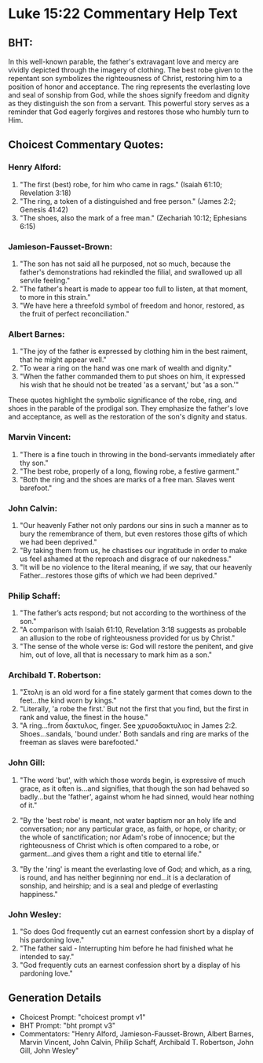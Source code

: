 # Luke 15:22 Commentary Help Text

## BHT:
In this well-known parable, the father's extravagant love and mercy are vividly depicted through the imagery of clothing. The best robe given to the repentant son symbolizes the righteousness of Christ, restoring him to a position of honor and acceptance. The ring represents the everlasting love and seal of sonship from God, while the shoes signify freedom and dignity as they distinguish the son from a servant. This powerful story serves as a reminder that God eagerly forgives and restores those who humbly turn to Him.

## Choicest Commentary Quotes:
### Henry Alford:
1. "The first (best) robe, for him who came in rags." (Isaiah 61:10; Revelation 3:18)
2. "The ring, a token of a distinguished and free person." (James 2:2; Genesis 41:42)
3. "The shoes, also the mark of a free man." (Zechariah 10:12; Ephesians 6:15)

### Jamieson-Fausset-Brown:
1. "The son has not said all he purposed, not so much, because the father's demonstrations had rekindled the filial, and swallowed up all servile feeling." 
2. "The father's heart is made to appear too full to listen, at that moment, to more in this strain." 
3. "We have here a threefold symbol of freedom and honor, restored, as the fruit of perfect reconciliation."

### Albert Barnes:
1. "The joy of the father is expressed by clothing him in the best raiment, that he might appear well."
2. "To wear a ring on the hand was one mark of wealth and dignity."
3. "When the father commanded them to put shoes on him, it expressed his wish that he should not be treated 'as a servant,' but 'as a son.'"

These quotes highlight the symbolic significance of the robe, ring, and shoes in the parable of the prodigal son. They emphasize the father's love and acceptance, as well as the restoration of the son's dignity and status.

### Marvin Vincent:
1. "There is a fine touch in throwing in the bond-servants immediately after thy son." 
2. "The best robe, properly of a long, flowing robe, a festive garment." 
3. "Both the ring and the shoes are marks of a free man. Slaves went barefoot."

### John Calvin:
1. "Our heavenly Father not only pardons our sins in such a manner as to bury the remembrance of them, but even restores those gifts of which we had been deprived." 
2. "By taking them from us, he chastises our ingratitude in order to make us feel ashamed at the reproach and disgrace of our nakedness." 
3. "It will be no violence to the literal meaning, if we say, that our heavenly Father...restores those gifts of which we had been deprived."

### Philip Schaff:
1. "The father’s acts respond; but not according to the worthiness of the son."
2. "A comparison with Isaiah 61:10, Revelation 3:18 suggests as probable an allusion to the robe of righteousness provided for us by Christ."
3. "The sense of the whole verse is: God will restore the penitent, and give him, out of love, all that is necessary to mark him as a son."

### Archibald T. Robertson:
1. "Στολη is an old word for a fine stately garment that comes down to the feet...the kind worn by kings." 
2. "Literally, 'a robe the first.' But not the first that you find, but the first in rank and value, the finest in the house."
3. "A ring...from δακτυλος, finger. See χρυσοδακτυλιος in James 2:2. Shoes...sandals, 'bound under.' Both sandals and ring are marks of the freeman as slaves were barefooted."

### John Gill:
1. "The word 'but', with which those words begin, is expressive of much grace, as it often is...and signifies, that though the son had behaved so badly...but the 'father', against whom he had sinned, would hear nothing of it." 

2. "By the 'best robe' is meant, not water baptism nor an holy life and conversation; nor any particular grace, as faith, or hope, or charity; or the whole of sanctification; nor Adam's robe of innocence; but the righteousness of Christ which is often compared to a robe, or garment...and gives them a right and title to eternal life." 

3. "By the 'ring' is meant the everlasting love of God; and which, as a ring, is round, and has neither beginning nor end...it is a declaration of sonship, and heirship; and is a seal and pledge of everlasting happiness."

### John Wesley:
1. "So does God frequently cut an earnest confession short by a display of his pardoning love."
2. "The father said - Interrupting him before he had finished what he intended to say."
3. "God frequently cuts an earnest confession short by a display of his pardoning love."


## Generation Details
- Choicest Prompt: "choicest prompt v1"
- BHT Prompt: "bht prompt v3"
- Commentators: "Henry Alford, Jamieson-Fausset-Brown, Albert Barnes, Marvin Vincent, John Calvin, Philip Schaff, Archibald T. Robertson, John Gill, John Wesley"
